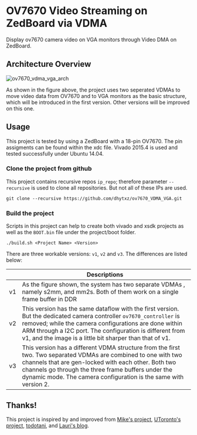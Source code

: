 # OV7670 Video Streaming on ZedBoard via VDMA
Display ov7670 camera video on VGA monitors through Video DMA on ZedBoard.


## Architecture Overview
![ov7670_vdma_vga_arch](https://user-images.githubusercontent.com/8836707/27060571-7505a75c-4fa3-11e7-8957-1d80cd0b5a1e.png)

As shown in the figure above, the project uses two seperated VDMAs to move video data from OV7670 and to VGA monitors as the basic structure, which will be introduced in the first version. Other versions will be improved on this one.

## Usage
This project is tested by using a ZedBoard with a 18-pin OV7670. The pin assigments can be found within the xdc file. Vivado 2015.4 is used and tested successfully under Ubuntu 14.04.

### Clone the project from github
This project contains recursive repos `ip_repo`; therefore parameter `--recursive` is used to clone all repositories. But not all of these IPs are used.

``
git clone --recursive https://github.com/dhytxz/ov7670_VDMA_VGA.git
``

### Build the project
Scripts in this project can help to create both vivado and xsdk projects as well as the `BOOT.bin` file under the project/boot folder.

``
./build.sh <Project Name> <Version>
``

There are three workable versions: `v1`, `v2` and `v3`. The differences are listed below:

|    | Descriptions                                                                                                                                                                                                                                                                                     |
|:--:|--------------------------------------------------------------------------------------------------------------------------------------------------------------------------------------------------------------------------------------------------------------------------------------------------|
| v1 | As the figure shown, the system has two separate  VDMAs , namely s2mm, and mm2s. Both of them work on a single frame buffer in DDR                                                                                                                                                               |
| v2 | This version has the same dataflow with the first version. But the dedicated camera controller `ov7670_controller` is removed; while the camera configurations are done within ARM through a I2C port. The configuration is different from v1, and the image is a little bit sharper than that of v1.                |
| v3 | This version has a different VDMA structure from the first two. Two separated VDMAs are combined to one with two channels that are gen-locked with each other. Both two channels go through the three frame buffers under the dynamic mode. The camera configuration is the same with version 2. |

## Thanks!
This project is inspired by and improved from  [Mike's project](http://hamsterworks.co.nz/mediawiki/index.php/Zedboard_OV7670), [UToronto's project](http://www.eecg.toronto.edu/~pc/courses/432/2015/projects/1_paintwithlight/community/), [todotani](https://github.com/todotani/OV7670_ZYNQ), and [Lauri's blog](https://lauri.võsandi.com/hdl/zynq/xilinx-video-capture.html).